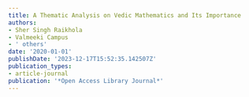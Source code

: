 ```yaml
---
title: A Thematic Analysis on Vedic Mathematics and Its Importance
authors:
- Sher Singh Raikhola
- Valmeeki Campus
- ' others'
date: '2020-01-01'
publishDate: '2023-12-17T15:52:35.142507Z'
publication_types:
- article-journal
publication: '*Open Access Library Journal*'
---
```


